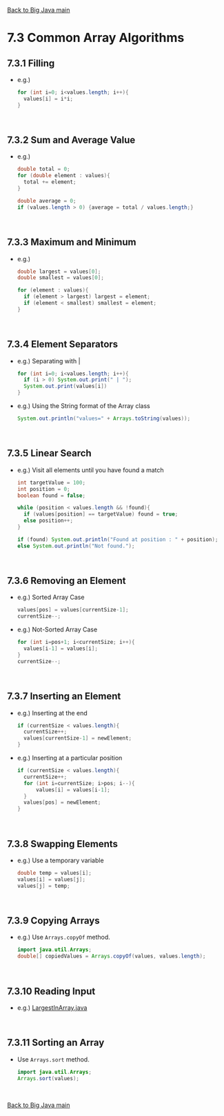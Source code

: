 [Back to Big Java main](../../main.md)

# 7.3 Common Array Algorithms
## 7.3.1 Filling
- e.g.)
  ```java
  for (int i=0; i<values.length; i++){
    values[i] = i*i;
  }
  ```

<br>

## 7.3.2 Sum and Average Value
- e.g.)
  ```java
  double total = 0;
  for (double element : values){
    total += element;
  }

  double average = 0;
  if (values.length > 0) {average = total / values.length;}
  ```

<br>

## 7.3.3 Maximum and Minimum
- e.g.)
  ```java
  double largest = values[0];
  double smallest = values[0];

  for (element : values){
    if (element > largest) largest = element;
    if (element < smallest) smallest = element;
  }
  ```

<br>

## 7.3.4 Element Separators
- e.g.) Separating with |
  ```java
  for (int i=0; i<values.length; i++){
    if (i > 0) System.out.print(" | ");
    System.out.print(values[i])
  }
  ```
- e.g.) Using the String format of the Array class
  ```java
  System.out.println("values=" + Arrays.toString(values));
  ```

<br>

## 7.3.5 Linear Search 
- e.g.) Visit all elements until you have found a match
  ```java
  int targetValue = 100;
  int position = 0;
  boolean found = false;

  while (position < values.length && !found){
    if (values[position] == targetValue) found = true;
    else position++;
  }

  if (found) System.out.println("Found at position : " + position);
  else System.out.println("Not found.");
  ```

<br>

## 7.3.6 Removing an Element
- e.g.) Sorted Array Case
  ```java
  values[pos] = values[currentSize-1];
  currentSize--;
  ```
- e.g.) Not-Sorted Array Case
  ```java
  for (int i=pos+1; i<currentSize; i++){
    values[i-1] = values[i];
  }
  currentSize--;
  ```

<br>

## 7.3.7 Inserting an Element
- e.g.) Inserting at the end
  ```java
  if (currentSize < values.length){
    currentSize++;
    values[currentSize-1] = newElement;
  }
  ```
- e.g.) Inserting at a particular position
  ```java
  if (currentSize < values.length){
    currentSize++;
    for (int i=currentSize; i>pos; i--){
        values[i] = values[i-1];
    }
    values[pos] = newElement;
  }
  ```

<br>

## 7.3.8 Swapping Elements
- e.g.) Use a temporary variable
  ```java
  double temp = values[i];
  values[i] = values[j];
  values[j] = temp;
  ```

<br>

## 7.3.9 Copying Arrays
- e.g.) Use ```Arrays.copyOf``` method.
  ```java
  import java.util.Arrays;
  double[] copiedValues = Arrays.copyOf(values, values.length);
  ```

<br>

## 7.3.10 Reading Input
- e.g.) [LargestInArray.java](scripts/LargestInArray.java)

<br>

## 7.3.11 Sorting an Array
- Use ```Arrays.sort``` method.
  ```java
  import java.util.Arrays;
  Arrays.sort(values);
  ```


<br>

[Back to Big Java main](../../main.md)